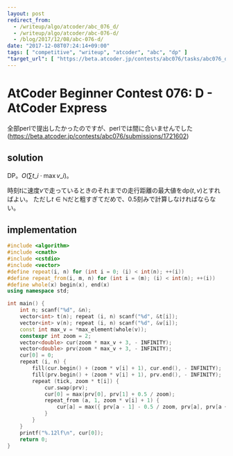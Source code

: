 ```yaml
---
layout: post
redirect_from:
  - /writeup/algo/atcoder/abc_076_d/
  - /writeup/algo/atcoder/abc-076-d/
  - /blog/2017/12/08/abc-076-d/
date: "2017-12-08T07:24:14+09:00"
tags: [ "competitive", "writeup", "atcoder", "abc", "dp" ]
"target_url": [ "https://beta.atcoder.jp/contests/abc076/tasks/abc076_d" ]
---
```


# AtCoder Beginner Contest 076: D - AtCoder Express

全部perlで提出したかったのですが、perlでは間に合いませんでした (<https://beta.atcoder.jp/contests/abc076/submissions/1721602>)

## solution

DP。$O(\sum t\_i \cdot \max v\_i)$。

時刻$t$に速度$v$で走っているときのそれまでの走行距離の最大値を$\mathrm{dp}(t, v)$とすればよい。
ただし$t \in \mathbb{N}$だと粗すぎてだめで、$0.5$刻みで計算しなければならない。

## implementation

``` c++
#include <algorithm>
#include <cmath>
#include <cstdio>
#include <vector>
#define repeat(i, n) for (int i = 0; (i) < int(n); ++(i))
#define repeat_from(i, m, n) for (int i = (m); (i) < int(n); ++(i))
#define whole(x) begin(x), end(x)
using namespace std;

int main() {
    int n; scanf("%d", &n);
    vector<int> t(n); repeat (i, n) scanf("%d", &t[i]);
    vector<int> v(n); repeat (i, n) scanf("%d", &v[i]);
    const int max_v = *max_element(whole(v));
    constexpr int zoom = 2;
    vector<double> cur(zoom * max_v + 3, - INFINITY);
    vector<double> prv(zoom * max_v + 3, - INFINITY);
    cur[0] = 0;
    repeat (i, n) {
        fill(cur.begin() + (zoom * v[i] + 1), cur.end(), - INFINITY);
        fill(prv.begin() + (zoom * v[i] + 1), prv.end(), - INFINITY);
        repeat (tick, zoom * t[i]) {
            cur.swap(prv);
            cur[0] = max(prv[0], prv[1] + 0.5 / zoom);
            repeat_from (a, 1, zoom * v[i] + 1) {
                cur[a] = max({ prv[a - 1] - 0.5 / zoom, prv[a], prv[a + 1] + 0.5 / zoom }) + a /(double) (zoom * zoom);
            }
        }
    }
    printf("%.12lf\n", cur[0]);
    return 0;
}
```
